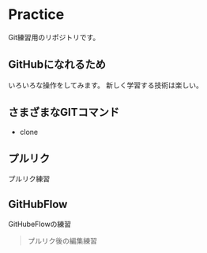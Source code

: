 # Practice
Git練習用のリポジトリです。

## GitHubになれるため
いろいろな操作をしてみます。
新しく学習する技術は楽しい。

## さまざまなGITコマンド
* clone

## プルリク
プルリク練習

## GitHubFlow
GitHubeFlowの練習
> プルリク後の編集練習
